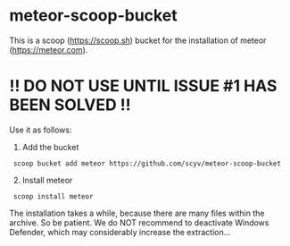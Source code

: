 # meteor-scoop-bucket

This is a scoop (https://scoop.sh) bucket for the installation of meteor (https://meteor.com).


# !! DO NOT USE UNTIL ISSUE #1 HAS BEEN SOLVED !!


Use it as follows:

1. Add the bucket
```
 scoop bucket add meteor https://github.com/scyv/meteor-scoop-bucket
```

2. Install meteor
```
 scoop install meteor
```
The installation takes a while, because there are many files within the archive. So be patient. We do NOT recommend to deactivate Windows Defender, which may considerably increase the extraction...
